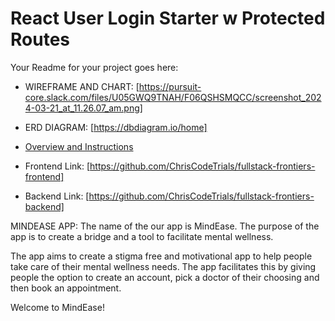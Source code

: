 # React User Login Starter w Protected Routes

Your Readme for your project goes here:

* WIREFRAME AND CHART: [https://pursuit-core.slack.com/files/U05GWQ9TNAH/F06QSHSMQCC/screenshot_2024-03-21_at_11.26.07_am.png] 

* ERD DIAGRAM: [https://dbdiagram.io/home]

* [Overview and Instructions](./instructions.md)

* Frontend Link: [https://github.com/ChrisCodeTrials/fullstack-frontiers-frontend]

* Backend Link: [https://github.com/ChrisCodeTrials/fullstack-frontiers-backend]



MINDEASE APP:
The name of the our app is MindEase. The purpose of the app is to create a bridge and a tool to facilitate mental wellness. 

The app aims to create a stigma free and motivational app to help people take care of their mental wellness needs. The app facilitates this by giving people the option to create an account, pick a doctor of their choosing and then book an appointment.

Welcome to MindEase!


